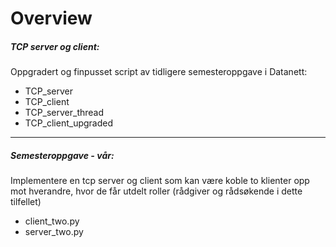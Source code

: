 # Overview

##### TCP server og client:
Oppgradert og finpusset script av tidligere semesteroppgave i Datanett:
- TCP_server
- TCP_client
- TCP_server_thread
- TCP_client_upgraded

---
##### Semesteroppgave - vår:
Implementere en tcp server og client som kan være koble to klienter opp mot hverandre, hvor de får utdelt roller (rådgiver og rådsøkende i dette tilfellet)
- client_two.py
- server_two.py

